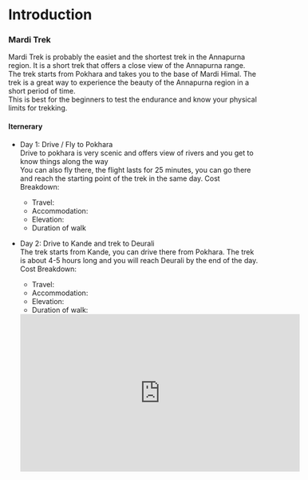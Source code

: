 # Introduction

### Mardi Trek

Mardi Trek is probably the easiet and the shortest trek in the Annapurna region. It is a short trek that offers a close view of the Annapurna range. The trek starts from Pokhara and takes you to the base of Mardi Himal. The trek is a great way to experience the beauty of the Annapurna region in a short period of time.  
This is best for the beginners to test the endurance and know your physical limits for trekking.

#### Iternerary

- Day 1: Drive / Fly to Pokhara  
  Drive to pokhara is very scenic and offers view of rivers and you get to know things along the way  
  You can also fly there, the flight lasts for 25 minutes, you can go there and reach the starting point of the trek in the same day.
  Cost Breakdown:
  - Travel: 
  - Accommodation: 
  - Elevation:
  - Duration of walk  

  
- Day 2: Drive to Kande and trek to Deurali  
  The trek starts from Kande, you can drive there from Pokhara. The trek is about 4-5 hours long and you will reach Deurali by the end of the day.
  Cost Breakdown:
  - Travel: 
  - Accommodation:
  - Elevation:
  - Duration of walk:

  <iframe width="560" height="315" src="https://www.youtube.com/embed/Jay5b4vygig" title="Mardi Video" frameborder="0" allow="accelerometer; autoplay; clipboard-write; encrypted-media; gyroscope; picture-in-picture" allowfullscreen></iframe>
  
